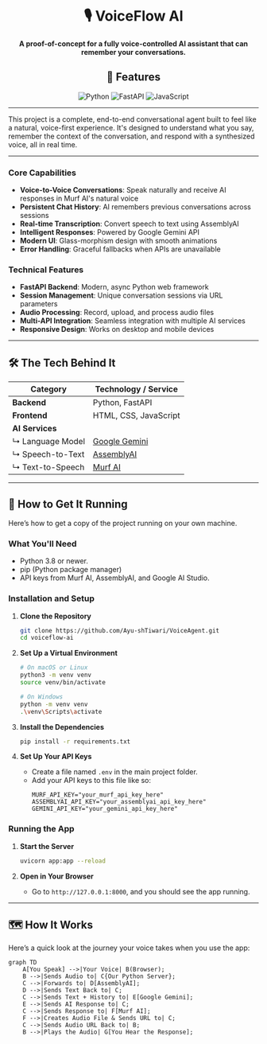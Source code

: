 <div align="center">

# 🎙️ VoiceFlow AI

**A proof-of-concept for a fully voice-controlled AI assistant that can remember your conversations.**

## 🌟 Features

![Python](https://img.shields.io/badge/Python-3776AB?style=for-the-badge&logo=python&logoColor=white)
![FastAPI](https://img.shields.io/badge/FastAPI-005571?style=for-the-badge&logo=fastapi&logoColor=white)
![JavaScript](https://img.shields.io/badge/JavaScript-F7DF1E?style=for-the-badge&logo=javascript&logoColor=black)

</div>

---

This project is a complete, end-to-end conversational agent built to feel like a natural, voice-first experience. It's designed to understand what you say, remember the context of the conversation, and respond with a synthesized voice, all in real time.

---

### Core Capabilities
- **Voice-to-Voice Conversations**: Speak naturally and receive AI responses in Murf AI's natural voice
- **Persistent Chat History**: AI remembers previous conversations across sessions
- **Real-time Transcription**: Convert speech to text using AssemblyAI
- **Intelligent Responses**: Powered by Google Gemini API
- **Modern UI**: Glass-morphism design with smooth animations
- **Error Handling**: Graceful fallbacks when APIs are unavailable

### Technical Features
- **FastAPI Backend**: Modern, async Python web framework
- **Session Management**: Unique conversation sessions via URL parameters
- **Audio Processing**: Record, upload, and process audio files
- **Multi-API Integration**: Seamless integration with multiple AI services
- **Responsive Design**: Works on desktop and mobile devices

---

## 🛠️ The Tech Behind It

| Category      | Technology / Service                                       |
|---------------|------------------------------------------------------------|
| **Backend** | Python, FastAPI                                            |
| **Frontend** | HTML, CSS, JavaScript                                      |
| **AI Services** |                                                            |
| ↳ Language Model | [Google Gemini](https://aistudio.google.com/)            |
| ↳ Speech-to-Text | [AssemblyAI](https://www.assemblyai.com/)                |
| ↳ Text-to-Speech | [Murf AI](https://murf.ai/)                              |

---

## 🚀 How to Get It Running

Here’s how to get a copy of the project running on your own machine.

### What You'll Need

- Python 3.8 or newer.
- pip (Python package manager)
- API keys from Murf AI, AssemblyAI, and Google AI Studio.

### Installation and Setup

1.  **Clone the Repository**
    ```sh
    git clone https://github.com/Ayu-shTiwari/VoiceAgent.git
    cd voiceflow-ai
    ```

2.  **Set Up a Virtual Environment**
    ```sh
    # On macOS or Linux
    python3 -m venv venv
    source venv/bin/activate

    # On Windows
    python -m venv venv
    .\venv\Scripts\activate
    ```

3.  **Install the Dependencies**
    ```sh
    pip install -r requirements.txt
    ```

4.  **Set Up Your API Keys**
    - Create a file named `.env` in the main project folder.
    - Add your API keys to this file like so:
      ```env
      MURF_API_KEY="your_murf_api_key_here"
      ASSEMBLYAI_API_KEY="your_assemblyai_api_key_here"
      GEMINI_API_KEY="your_gemini_api_key_here"
      ```

### Running the App

1.  **Start the Server**
    ```sh
    uvicorn app:app --reload
    ```

2.  **Open in Your Browser**
    - Go to `http://127.0.0.1:8000`, and you should see the app running.

---

## 🗺️ How It Works

Here’s a quick look at the journey your voice takes when you use the app:

```mermaid
graph TD
    A[You Speak] -->|Your Voice| B(Browser);
    B -->|Sends Audio to| C{Our Python Server};
    C -->|Forwards to| D[AssemblyAI];
    D -->|Sends Text Back to| C;
    C -->|Sends Text + History to| E[Google Gemini];
    E -->|Sends AI Response to| C;
    C -->|Sends Response to| F[Murf AI];
    F -->|Creates Audio File & Sends URL to| C;
    C -->|Sends Audio URL Back to| B;
    B -->|Plays the Audio| G[You Hear the Response];
```
